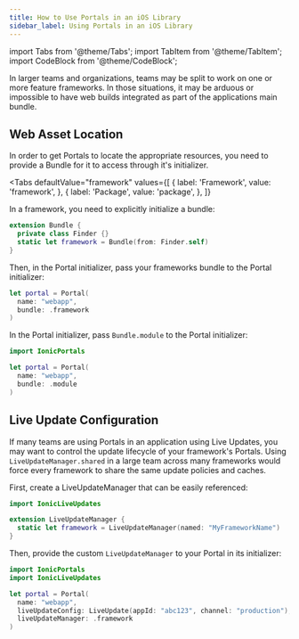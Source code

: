```yaml
---
title: How to Use Portals in an iOS Library
sidebar_label: Using Portals in an iOS Library
---
```


import Tabs from '@theme/Tabs';
import TabItem from '@theme/TabItem';
import CodeBlock from '@theme/CodeBlock';

In larger teams and organizations, teams may be split to work on one or more feature frameworks. In those situations, it may be arduous or impossible to have web builds integrated as part of the applications main bundle.

## Web Asset Location

In order to get Portals to locate the appropriate resources, you need to provide a Bundle for it to access through it's initializer.

<Tabs 
    defaultValue="framework" 
    values={[
        { label: 'Framework', value: 'framework', },
        { label: 'Package', value: 'package', },
    ]}
>

<Tab value="framework">

In a framework, you need to explicitly initialize a bundle:

```swift title=Bundle+Framework.swift
extension Bundle {
  private class Finder {}
  static let framework = Bundle(from: Finder.self)
}
```

Then, in the Portal initializer, pass your frameworks bundle to the Portal initializer:

```swift
let portal = Portal(
  name: "webapp",
  bundle: .framework
)
```

</Tab>


<Tab value="package">

In the Portal initializer, pass `Bundle.module` to the Portal initializer:

```swift
import IonicPortals

let portal = Portal(
  name: "webapp",
  bundle: .module
)
```

</Tab>

</Tabs>

## Live Update Configuration

If many teams are using Portals in an application using Live Updates, you may want to control the update lifecycle of your framework's Portals. Using `LiveUpdateManager.shared` in a large team across many frameworks would force every framework to share the same update policies and caches.

First, create a LiveUpdateManager that can be easily referenced:

```swift file=LiveUpdateManager+Framework.swift
import IonicLiveUpdates

extension LiveUpdateManager {
  static let framework = LiveUpdateManager(named: "MyFrameworkName")
}
```

Then, provide the custom `LiveUpdateManager` to your Portal in its initializer:

```swift
import IonicPortals
import IonicLiveUpdates

let portal = Portal(
  name: "webapp",
  liveUpdateConfig: LiveUpdate(appId: "abc123", channel: "production"),
  liveUpdateManager: .framework
)
```

